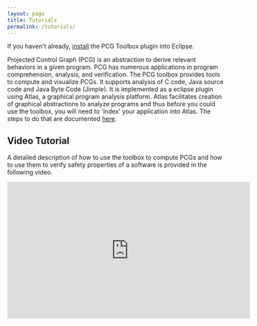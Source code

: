 ```yaml
---
layout: page
title: Tutorials
permalink: /tutorials/
---
```


If you haven't already, [install](/pcg-toolbox/install) the PCG Toolbox plugin into Eclipse.

Projected Control Graph (PCG) is an abstraction to derive relevant behaviors in a given program. PCG has numerous applications in program comprehension, analysis, and verification. The PCG toolbox provides tools to compute and visualize PCGs. It supports analysis of C code, Java source code and Java Byte Code (Jimple). It is implemented as a eclipse plugin using Atlas, a graphical program analysis platform. Atlas facilitates creation of graphical abstractions to analyze programs and thus before you could use the toolbox, you will need to 'index' your application into Atlas. The steps to do that are documented [here](http://ensoftatlas.com/wiki/Indexing_Workspace#Step_1.29_Create.2FImport_Projects_to_Index).

## Video Tutorial

A detailed description of how to use the toolbox to compute PCGs and how to use them to verify safety properties of a software is provided in the following video.

<iframe width="560" height="315" src="https://www.youtube.com/embed/YoOJ7avBIdk" frameborder="0" allow="accelerometer; autoplay; encrypted-media; gyroscope; picture-in-picture" allowfullscreen></iframe>
